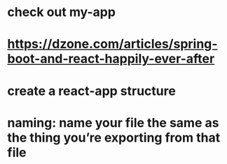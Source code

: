 # check out my-app
# https://dzone.com/articles/spring-boot-and-react-happily-ever-after
# create a react-app structure
# naming: name your file the same as the thing you’re exporting from that file
